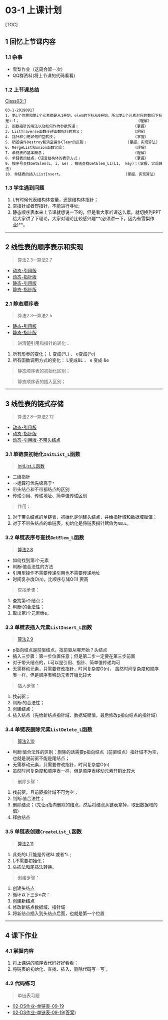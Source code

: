 # 03-1 上课计划  
[TOC]

## 1 回忆上节课内容  
### 1.1 杂事  
- 雪梨作业（这周会留一次）     
- QQ群资料(将上节课的代码看看)         
### 1.2 上节课总结    
[Class03-1](../course-summary/Class03-1-20190917.txt)      
```
03-1-20190917        
1. 第i个位置和第i个元素都是从1开始，elem的下标从0开始，所以第i个元素对应的数组下标是i-1；                                                     (理解)        
2. 函数指针的用法以及如何作为参数传递；                         (掌握）      
3. ListTraverse函数传递函数指针的意义；                      （理解）      
4. 指针和引用如何相互转换；                                   (掌握）       
5. 销毁操作Destroy和清空操作Clear的区别；                  (掌握，实现算法)     
6. MergeList和union函数实现；         	                  (理解）     
7. 单链表的基本概念；                                        (理解）       
8. 单链表的结点，C语言结构体的表示方式；                        (掌握）     
9. 按序号查找GetElem(L, i, &e) ，按值查找GetElem_L1(L1,  key)；(掌握，实现算法) 
10. 单链表的插入ListInsert。                            (掌握，实现算法）     
```
### 1.3 学生遇到问题    
1. L有时候代表结构体变量，还是结构体指针；    
2. 空指针或者野指针，不能进行寻址;   
3. 静态顺序表本来上节课就想说一下的，但是看大家听课这么累，就切换到PPT给大家讲了下理论，大家对理论比较感兴趣**(必须讲一下，因为有雪梨作业)**。       

---
## 2 线性表的顺序表示和实现       
>算法2.3--算法2.7     
- [动态-引用版](../../../../GithubRepository/WeiMuYang/data-structure/数据结构代码/2-线性表/03-Algorithm-2.3-2.7(动态-顺序-引用).cpp)      
- [动态-指针版](../../../../GithubRepository/WeiMuYang/data-structure/数据结构代码/2-线性表/04-Algorithm-2.3-2.7(动态-顺序-指针).c)      
- [静态-引用版](../../../../GithubRepository/WeiMuYang/data-structure/数据结构代码/2-线性表/05-Algorithm-2.3-2.5(静态-顺序-引用).cpp)          
- [静态-指针版](../../../../GithubRepository/WeiMuYang/data-structure/数据结构代码/2-线性表/21-Algorithm-2.3-2.5(静态-顺序-指针).c)        

### 2.1 静态顺序表     
>算法2.3--算法2.5       
- [静态-引用版](../../../../GithubRepository/WeiMuYang/data-structure/数据结构代码/2-线性表/05-Algorithm-2.3-2.5(静态-顺序-引用).cpp)          
- [静态-指针版](../../../../GithubRepository/WeiMuYang/data-structure/数据结构代码/2-线性表/21-Algorithm-2.3-2.5(静态-顺序-指针).c)             

>讲清楚引用和指针的转化：       
1. 所有形参的变化； L 变成(\*L) 、 e变成(\*e)     
2. 所有函数调用方式的变化： L变成&L 、 e 变成 &e      

>静态顺序表的初始化区别；     

>静态顺序表的插入区别；

---

## 3 线性表的链式存储            

>算法2.8--算法2.12       
- [动态-引用版](../../../../GithubRepository/WeiMuYang/data-structure/数据结构代码/2-线性表/12-Algorithm-2.8-2.12(动态-链式-引用).cpp)    
- [动态-指针版](../../../../GithubRepository/WeiMuYang/data-structure/数据结构代码/2-线性表/13-Algorithm-2.8-2.12(动态-链式-指针).c)      
- [动态-引用版-不带头结点](../../../../GithubRepository/WeiMuYang/data-structure/数据结构代码/2-线性表/14-Algorithm-2.8-2.12(动态-链式-引用)不带头结点.cpp)      


### 3.1 单链表初始化`InitList_L`函数     
> [InitList_L函数](../../../../GithubRepository/WeiMuYang/data-structure/数据结构代码/2-线性表/15-Algorithm-InitList_L(动态-链式-引用-指针-头结点).cpp)      
- 二级指针           
- `->`运算符优先级高于`*`      
- 带头结点和不带都结点的区别          
- 传递引用、传递地址、简单值传递区别      

>作用：  
1. 对于带头结点的单链表，初始化是创建头结点，并给指针域和数据域赋值；  
2. 对于不带头结点的单链表，初始化是将链表指针赋值为`NULL`。    


### 3.2 单链表序号查找`GetElem_L`函数     
> [算法2.8](../../../../GithubRepository/WeiMuYang/data-structure/数据结构代码/2-线性表/16-Algorithm-2.8(动态-链式-引用-指针).cpp)      
- 如何找到第i个元素        
- 判断i值合法性的方法      
- 引用型操作不需要传递引用也不需要传递地址         
- 时间复杂度O(n)，比顺序存储O(1) 要高    

>查找步骤：   
1. 查找第i个结点；    
2. 判断i的合法性；    
3. 取出第i个元素给e。    

### 3.3 单链表插入元素`ListInsert_L`函数     
> [算法2.9](../../../../GithubRepository/WeiMuYang/data-structure/数据结构代码/2-线性表/17-Algorithm-2.9(动态-链式-引用-指针).cpp)      
- p指向结点是前驱结点，找前驱从哪开始？头结点          
- 插入三步骤：第一步位置任意；但是第二步一定要在第三步前面          
- 对于带头结点的，L可以是引用、指针、简单值传递均可     
- 无需移动元素，只需要修改指针，时间复杂度O(n)， 虽然时间复杂度和顺序表一样，但是顺序表移动元素开销比较大         

>插入步骤：      
1. 找前驱；    
2. 判断i的合法性；    
3. 创建结点；     
4. 插入结点（先给新结点指针域、数据域赋值，最后修改p指向结点的指针域）     

### 3.4 单链表删除元素`ListDelete_L`函数       
>[算法2.10](../../../../GithubRepository/WeiMuYang/data-structure/数据结构代码/2-线性表/18-Algorithm-2.10(动态-链式-引用-指针).cpp)      
- 判断i值合法性的区别：删除的话需要p指向结点（前驱结点）指针域不为空，也就是说前驱不能是尾结点；      
- 无需移动元素，只需要修改指针，时间复杂度O(n)        
- 虽然时间复杂度和顺序表一样，但是顺序表移动元素开销比较大         

>删除步骤：   
1. 找前驱，且前驱指针域不可为空；     
2. 判断i值合法性；    
3. 删除结点；（先让q指向删除的结点，然后将结点从链表拿掉，取出数据域的值）    
4. 释放结点           


### 3.5 单链表创建`CreateList_L`函数         
>[算法2.11](../../../../GithubRepository/WeiMuYang/data-structure/数据结构代码/2-线性表/19-Algorithm-2.11(动态-链式-引用-指针).cpp)      
1. 此处的L只能是传递&L或者\*L  ;    
2. L不需要初始化；    
3. 头插法和尾插法转换。       

>创建步骤：   
1. 创建头结点     
2. 循环以下三步n次：     
3. 创建新结点     
4. 修改新结点数据域、指针域     
5. 将新结点插入到头结点后面，也就是第一个位置    

---

## 4 课下作业         
### 4.1 掌握内容    
1. 将上课讲的顺序表代码好好看看；     
2. 将链表的初始化、查找、插入、删除代码写一写；    
### 4.2 代码练习       
>单链表习题      
- [02-DS作业-单链表-09-19](../exercise/02-DS作业-单链表-09-19.cpp)         
- [02-DS作业-单链表-09-19(答案)](../exercise/02-DS作业-单链表-09-19(答案).cpp)       


